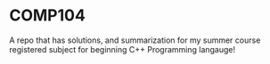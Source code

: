 # COMP104
A repo that has solutions, and summarization for my summer course registered subject for beginning C++ Programming langauge!

